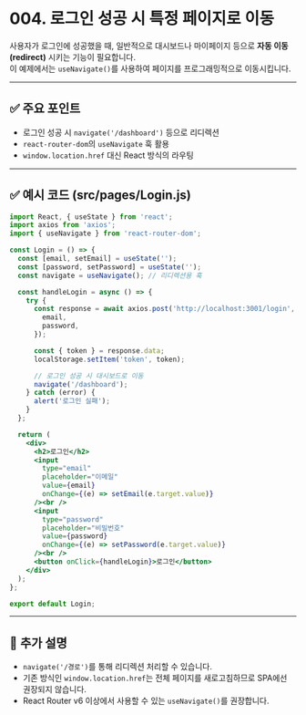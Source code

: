 # 004. 로그인 성공 시 특정 페이지로 이동

사용자가 로그인에 성공했을 때, 일반적으로 대시보드나 마이페이지 등으로 **자동 이동(redirect)** 시키는 기능이 필요합니다.  
이 예제에서는 `useNavigate()`를 사용하여 페이지를 프로그래밍적으로 이동시킵니다.

---

## ✅ 주요 포인트
- 로그인 성공 시 `navigate('/dashboard')` 등으로 리디렉션
- `react-router-dom`의 `useNavigate` 훅 활용
- `window.location.href` 대신 React 방식의 라우팅

---

## ✅ 예시 코드 (src/pages/Login.js)

```jsx
import React, { useState } from 'react';
import axios from 'axios';
import { useNavigate } from 'react-router-dom';

const Login = () => {
  const [email, setEmail] = useState('');
  const [password, setPassword] = useState('');
  const navigate = useNavigate(); // 리디렉션용 훅

  const handleLogin = async () => {
    try {
      const response = await axios.post('http://localhost:3001/login', {
        email,
        password,
      });

      const { token } = response.data;
      localStorage.setItem('token', token);

      // 로그인 성공 시 대시보드로 이동
      navigate('/dashboard');
    } catch (error) {
      alert('로그인 실패');
    }
  };

  return (
    <div>
      <h2>로그인</h2>
      <input
        type="email"
        placeholder="이메일"
        value={email}
        onChange={(e) => setEmail(e.target.value)}
      /><br />
      <input
        type="password"
        placeholder="비밀번호"
        value={password}
        onChange={(e) => setPassword(e.target.value)}
      /><br />
      <button onClick={handleLogin}>로그인</button>
    </div>
  );
};

export default Login;
```

---

## 📝 추가 설명
- `navigate('/경로')`를 통해 리디렉션 처리할 수 있습니다.
- 기존 방식인 `window.location.href`는 전체 페이지를 새로고침하므로 SPA에선 권장되지 않습니다.
- React Router v6 이상에서 사용할 수 있는 `useNavigate()`를 권장합니다.
